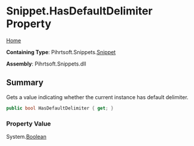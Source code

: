 # Snippet\.HasDefaultDelimiter Property

[Home](../../../../README.md)

**Containing Type**: Pihrtsoft\.Snippets\.[Snippet](../README.md)

**Assembly**: Pihrtsoft\.Snippets\.dll

## Summary

Gets a value indicating whether the current instance has default delimiter\.

```csharp
public bool HasDefaultDelimiter { get; }
```

### Property Value

System\.[Boolean](https://docs.microsoft.com/en-us/dotnet/api/system.boolean)

